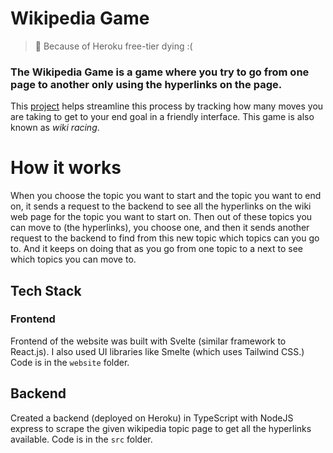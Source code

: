 # Wikipedia Game

> 🚧 Because of Heroku free-tier dying :(

### The Wikipedia Game is a game where you try to go from one page to another only using the hyperlinks on the page. 

This [project](https://anish-lakkapragada.github.io/WikipediaGame/) helps streamline this process by tracking how many moves you are taking to get to your end goal in a friendly interface. This game is also known as *wiki racing*. 

# How it works

When you choose the topic you want to start and the topic you want to end on, it sends a request to the backend to see all the hyperlinks on the wiki web page for the topic you want to start on. Then out of these topics you can move to (the hyperlinks), you choose one, and then it sends another request to the backend to find from this new topic which topics can you go to. And it keeps on doing that as you go from one topic to a next to see which topics you can move to. 

## Tech Stack

### Frontend
Frontend of the website was built with Svelte (similar framework to React.js). I also used UI libraries like Smelte (which uses Tailwind CSS.) Code is in the `website` folder. 

## Backend
Created a backend (deployed on Heroku) in TypeScript with NodeJS express to scrape the given wikipedia topic page to get all the hyperlinks available. Code is in the `src` folder. 

